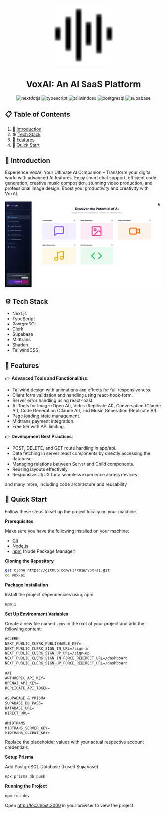 <div align="center">
  <p align="center"><img src="./public/logo.png" alt="Logo" width="200" height="200"></p>
  <h1 style="border: none;">VoxAI: An AI SaaS Platform</h1>
  <div>
    <img src="https://img.shields.io/badge/-Next_JS-black?style=for-the-badge&logoColor=white&logo=nextdotjs&color=000000" alt="nextdotjs" />
    <img src="https://img.shields.io/badge/-TypeScript-black?style=for-the-badge&logoColor=white&logo=typescript&color=3178C6" alt="typescript" />
    <img src="https://img.shields.io/badge/-Tailwind_CSS-black?style=for-the-badge&logoColor=white&logo=tailwindcss&color=06B6D4" alt="tailwindcss" />
    <img src="https://img.shields.io/badge/PostgreSQL-316192?style=for-the-badge&logo=postgresql&logoColor=white" alt="postgresql" />
    <img src="https://img.shields.io/badge/Supabase-181818?style=for-the-badge&logo=supabase&logoColor=white" alt="supabase" />
  </div>
</div>

## 📋 <a name="table">Table of Contents</a>

1. 🤖 [Introduction](#introduction)
2. ⚙️ [Tech Stack](#tech-stack)
3. 🔋 [Features](#features)
4. 🤸 [Quick Start](#quick-start)

## <a name="introduction">🤖 Introduction</a>

Experience VoxAI: Your Ultimate AI Companion – Transform your digital world with advanced AI features. Enjoy smart chat support, efficient code generation, creative music composition, stunning video production, and professional image design. Boost your productivity and creativity with VoxAI.
<br /><br />
<img src="public/landing-image.png" alt="Project Banner">

## <a name="tech-stack">⚙️ Tech Stack</a>

- Next.js
- TypeScript
- PostgreSQL
- Clerk
- Supabase
- Midtrans
- Shadcn
- TailwindCSS

## <a name="features">🔋 Features</a>

👉 **Advanced Tools and Functionalities**:
- Tailwind design with animations and effects for full responsiveness.
- Client form validation and handling using react-hook-form.
- Server error handling using react-toast.
- AI Tools for Image (Open AI), Video (Replicate AI), Conversation (Claude AI), Code Generation (Claude AI), and Music Generation (Replicate AI).
- Page loading state management.
- Midtrans payment integration.
- Free tier with API limiting.

👉 **Development Best Practices**:
- POST, DELETE, and GET route handling in app/api.
- Data fetching in server react components by directly accessing the database.
- Managing relations between Server and Child components.
- Reusing layouts effectively.
- Responsive UI/UX for a seamless experience across devices

and many more, including code architecture and reusability

## <a name="quick-start">🤸 Quick Start</a>

Follow these steps to set up the project locally on your machine.

**Prerequisites**

Make sure you have the following installed on your machine:

- [Git](https://git-scm.com/)
- [Node.js](https://nodejs.org/en)
- [npm](https://www.npmjs.com/) (Node Package Manager)

**Cloning the Repository**

```bash
git clone https://github.com/Firkhie/vox-ai.git
cd vox-ai
```

**Package Installation**

Install the project dependencies using npm:

```bash
npm i
```

**Set Up Environment Variables**

Create a new file named `.env` in the root of your project and add the following content:

```env
#CLERK
NEXT_PUBLIC_CLERK_PUBLISHABLE_KEY=
NEXT_PUBLIC_CLERK_SIGN_IN_URL=/sign-in
NEXT_PUBLIC_CLERK_SIGN_UP_URL=/sign-up
NEXT_PUBLIC_CLERK_SIGN_IN_FORCE_REDIRECT_URL=/dashboard
NEXT_PUBLIC_CLERK_SIGN_UP_FORCE_REDIRECT_URL=/dashboard

#AI
ANTHROPIC_API_KEY=
OPENAI_API_KEY=
REPLICATE_API_TOKEN=

#SUPABASE & PRISMA
SUPABASE_DB_PASS=
DATABASE_URL=
DIRECT_URL=

#MIDTRANS
MIDTRANS_SERVER_KEY=
MIDTRANS_CLIENT_KEY=
```

Replace the placeholder values with your actual respective account credentials.

**Setup Prisma**

Add PostgreSQL Database (I used Supabase)

```bash
npx prisma db push
```

**Running the Project**

```bash
npm run dev
```

Open [http://localhost:3000](http://localhost:3000) in your browser to view the project.

#
